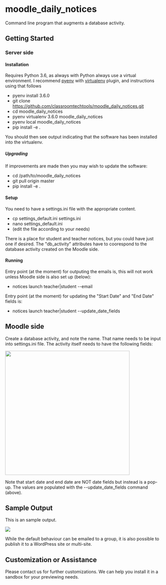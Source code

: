 # moodle_daily_notices

Command line program that augments a database activity. 

## Getting Started

### Server side

#### Installation

Requires Python 3.6, as always with Python always use a virtual environment. I recommend [pyenv](https://github.com/pyenv/pyenv) with [virtualenv](https://github.com/pyenv/pyenv-virtualenv) plugin, and instructions using that follows

- pyenv install 3.6.0
- git clone https://github.com/classroomtechtools/moodle_daily_notices.git
- cd moodle_daily_notices
- pyenv virtualenv 3.6.0 moodle_daily_notices
- pyenv local moodle_daily_notices
- pip install -e .

You should then see output indicating that the software has been installed into the virtualenv. 

##### Upgrading

If improvements are made then you may wish to update the software:

- cd /path/to/moodle_daily_notices
- git pull origin master
- pip install -e .

#### Setup

You need to have a settings.ini file with the appropriate content.

- cp settings_default.ini settings.ini
- nano settings_default.ini
- (edit the file according to your needs)

There is a place for student and teacher notices, but you could have just one if desired. The "db_activity" attributes have to coorespond to the database activity created on the Moodle side.

#### Running

Entry point (at the moment) for outputing the emails is, this will not work unless Moodle side is also set up (below):

- notices launch teacher|student --email

Entry point (at the moment) for updating the "Start Date" and "End Date" fields is:

- notices launch teacher|student --update_date_fields

## Moodle side

Create a database activity, and note the name. That name needs to be input into settings.ini file. The activity itself needs to have the following fields:

<img src="http://classroomtechtools.github.io/moodle_daily_notices/fields.png" width="400" />

Note that start date and end date are NOT date fields but instead is a pop-up. The values are populated with the --update_date_fields command (above).

## Sample Output

This is an sample output.

<img src="http://classroomtechtools.github.io/moodle_daily_notices/notices_sample.png" />

While the default behaviour can be emailed to a group, it is also possible to publish it to a WordPress site or multi-site.

## Customization or Assistance

Please contact us for further customizations. We can help you install it in a sandbox for your previewing needs.
